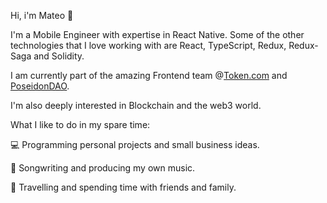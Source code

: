 Hi, i'm Mateo 👋

I'm a Mobile Engineer with expertise in React Native. Some of the other technologies that I love working with are React, TypeScript, Redux, Redux-Saga and Solidity.

I am currently part of the amazing Frontend team @[Token.com](https://token.com) and [PoseidonDAO](https://github.com/Poseidon-DAO).

I'm also deeply interested in Blockchain and the web3 world.

What I like to do in my spare time:

💻  Programming personal projects and small business ideas.

🎹  Songwriting and producing my own music.

🌱  Travelling and spending time with friends and family.
